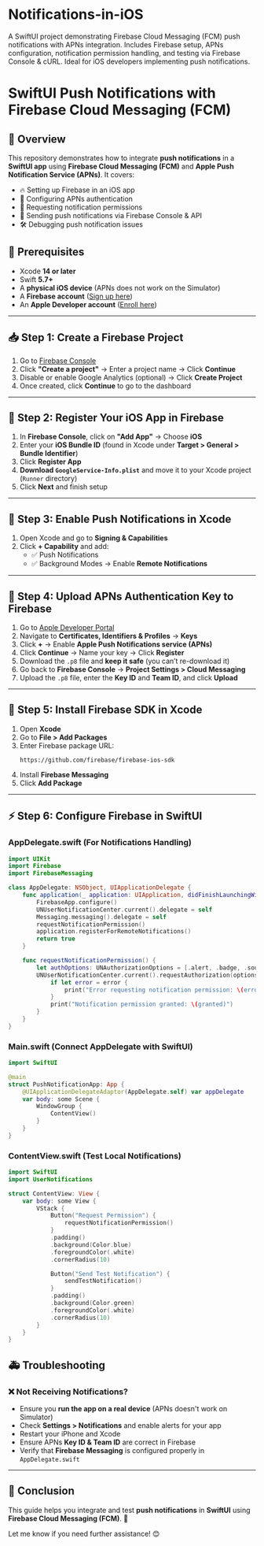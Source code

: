 # Notifications-in-iOS
A SwiftUI project demonstrating Firebase Cloud Messaging (FCM) push notifications with APNs integration. Includes Firebase setup, APNs configuration, notification permission handling, and testing via Firebase Console &amp; cURL. Ideal for iOS developers implementing push notifications.
# SwiftUI Push Notifications with Firebase Cloud Messaging (FCM)

## 📌 Overview
This repository demonstrates how to integrate **push notifications** in a **SwiftUI app** using **Firebase Cloud Messaging (FCM)** and **Apple Push Notification Service (APNs)**. It covers:
- 🔥 Setting up Firebase in an iOS app
- 🔑 Configuring APNs authentication
- 📲 Requesting notification permissions
- 🚀 Sending push notifications via Firebase Console & API
- 🛠️ Debugging push notification issues

## 🚀 Prerequisites
- Xcode **14 or later**
- Swift **5.7+**
- A **physical iOS device** (APNs does not work on the Simulator)
- A **Firebase account** ([Sign up here](https://console.firebase.google.com/))
- An **Apple Developer account** ([Enroll here](https://developer.apple.com/))

---

## 📥 Step 1: Create a Firebase Project
1. Go to [Firebase Console](https://console.firebase.google.com/)
2. Click **"Create a project"** → Enter a project name → Click **Continue**
3. Disable or enable Google Analytics (optional) → Click **Create Project**
4. Once created, click **Continue** to go to the dashboard

---

## 📲 Step 2: Register Your iOS App in Firebase
1. In **Firebase Console**, click on **"Add App"** → Choose **iOS**
2. Enter your **iOS Bundle ID** (found in Xcode under **Target > General > Bundle Identifier**)
3. Click **Register App**
4. **Download `GoogleService-Info.plist`** and move it to your Xcode project (`Runner` directory)
5. Click **Next** and finish setup

---

## 🔑 Step 3: Enable Push Notifications in Xcode
1. Open Xcode and go to **Signing & Capabilities**
2. Click **+ Capability** and add:
   - ✅ Push Notifications
   - ✅ Background Modes → Enable **Remote Notifications**

---

## 📡 Step 4: Upload APNs Authentication Key to Firebase
1. Go to [Apple Developer Portal](https://developer.apple.com/account/)
2. Navigate to **Certificates, Identifiers & Profiles** → **Keys**
3. Click **+** → Enable **Apple Push Notifications service (APNs)**
4. Click **Continue** → Name your key → Click **Register**
5. Download the `.p8` file and **keep it safe** (you can’t re-download it)
6. Go back to **Firebase Console** → **Project Settings > Cloud Messaging**
7. Upload the `.p8` file, enter the **Key ID** and **Team ID**, and click **Upload**

---

## 🔗 Step 5: Install Firebase SDK in Xcode
1. Open **Xcode**
2. Go to **File > Add Packages**
3. Enter Firebase package URL:
   ```
   https://github.com/firebase/firebase-ios-sdk
   ```
4. Install **Firebase Messaging**
5. Click **Add Package**

---

## ⚡ Step 6: Configure Firebase in SwiftUI
### **AppDelegate.swift (For Notifications Handling)**
```swift
import UIKit
import Firebase
import FirebaseMessaging

class AppDelegate: NSObject, UIApplicationDelegate {
    func application(_ application: UIApplication, didFinishLaunchingWithOptions launchOptions: [UIApplication.LaunchOptionsKey: Any]? = nil) -> Bool {
        FirebaseApp.configure()
        UNUserNotificationCenter.current().delegate = self
        Messaging.messaging().delegate = self
        requestNotificationPermission()
        application.registerForRemoteNotifications()
        return true
    }

    func requestNotificationPermission() {
        let authOptions: UNAuthorizationOptions = [.alert, .badge, .sound]
        UNUserNotificationCenter.current().requestAuthorization(options: authOptions) { granted, error in
            if let error = error {
                print("Error requesting notification permission: \(error.localizedDescription)")
            }
            print("Notification permission granted: \(granted)")
        }
    }
}
```

### **Main.swift (Connect AppDelegate with SwiftUI)**
```swift
import SwiftUI

@main
struct PushNotificationApp: App {
    @UIApplicationDelegateAdaptor(AppDelegate.self) var appDelegate
    var body: some Scene {
        WindowGroup {
            ContentView()
        }
    }
}
```

### **ContentView.swift (Test Local Notifications)**
```swift
import SwiftUI
import UserNotifications

struct ContentView: View {
    var body: some View {
        VStack {
            Button("Request Permission") {
                requestNotificationPermission()
            }
            .padding()
            .background(Color.blue)
            .foregroundColor(.white)
            .cornerRadius(10)

            Button("Send Test Notification") {
                sendTestNotification()
            }
            .padding()
            .background(Color.green)
            .foregroundColor(.white)
            .cornerRadius(10)
        }
    }
}
```

## 🚑 Troubleshooting
### ❌ **Not Receiving Notifications?**
- Ensure you **run the app on a real device** (APNs doesn't work on Simulator)
- Check **Settings > Notifications** and enable alerts for your app
- Restart your iPhone and Xcode
- Ensure APNs **Key ID & Team ID** are correct in Firebase
- Verify that **Firebase Messaging** is configured properly in `AppDelegate.swift`

---

## 🎉 Conclusion
This guide helps you integrate and test **push notifications** in **SwiftUI** using **Firebase Cloud Messaging (FCM)**. 🚀

Let me know if you need further assistance! 😊

